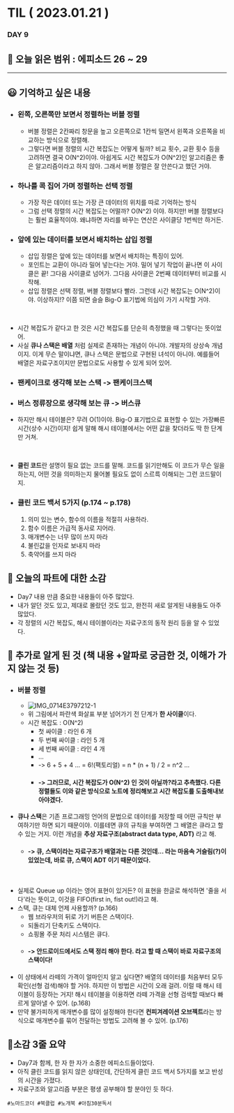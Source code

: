 # TIL ( 2023.01.21 )

### DAY 9

## 🔖 오늘 읽은 범위 : 에피소드 26 ~ 29

---


##  😃  기억하고 싶은 내용

- ### 왼쪽, 오른쪽만 보면서 정렬하는 버블 정렬
  - 버블 정렬은 2칸짜리 창문을 높고 오른쪽으로 1칸씩 밀면서 왼쪽과 오른쪽을 비교하는 방식으로 정렬해.
  - 그렇다면 버블 정렬의 시간 복잡도는 어떻게 될까? 비교 횟수, 교환 횟수 등을 고려하면 결국 O(N^2)이야. 아쉽게도 시간 복잡도가 O(N^2)인 알고리즘은 좋은 알고리즘이라고 하지 않아. 그래서 버블 정렬은 잘 안쓴다고 했던 거야.
- ### 하나를 콕 집어 가며 정렬하는 선택 정렬
  - 가장 작은 데이터 또는 가장 큰 데이터의 위치를 따로 기억하는 방식
  - 그럼 선택 정렬의 시간 복잡도는 어떨까? O(N^2) 이야. 하지만! 버블 정렬보다는 훨씬 효율적이야. 왜냐하면 자리를 바꾸는 연산은 사이클당 1번씩만 하거든.
- ### 앞에 있는 데이터를 보면서 배치하는 삽입 정렬
  - 삽입 정렬은 앞에 있는 데이터를 보면서 배치하는 특징이 있어.
  - 포인트는 교환이 아니라 밀어 넣는다는 거야. 밀어 넣기 작업이 끝나면 이 사이클은 끝! 그다음 사이클로 넘어가. 그다음 사이클은 2번째 데이터부터 비교를 시작해.
  - 삽입 정렬은 선택 정렬, 버블 정렬보다 빨라. 그런데 시간 복잡도는 O(N^2)이야. 이상하지!? 이쯤 되면 슬슬 Big-O 표기법에 의심이 가기 시작할 거야. 

<br>

- 시간 복잡도가 같다고 한 것은 시간 복잡도를 단순히 측정했을 때 그렇다는 뜻이었어.
- 사실 **큐나 스택은 배열** 처럼 실제로 존재하는 개념이 아니야. 개발자의 상상속 개념이지. 이게 무슨 말이냐면, 큐나 스택은 문법으로 구현된 녀석이 아니야. 예를들어 배열은 자료구조이지만 문법으로도 사용할 수 있게 되어 있어.
- ### 팬케이크로 생각해 보는 스택 -> 팬케이크스택
- ### 버스 정류장으로 생각해 보는 큐 -> 버스큐
- 하지만 해시 테이블은? 무려 O(1)이야. Big-O 표기법으로 표현할 수 있는 가장빠른 시간(상수 시간)이지! 쉽게 말해 해시 테이블에서는 어떤 값을 찾더라도 딱 한 단계만 거쳐.

<br>

- **클린 코드**란 설명이 필요 없는 코드를 말해. 코드를 읽기만해도 이 코드가 무슨 일을 하는지, 어떤 것을 의미하는지 물어볼 필요도 없이 스르륵 이해되는 그런 코드말이지.

- ### 클린 코드 백서 5가지 (p.174 ~ p.178)
  1. 의미 있는 변수, 함수의 이름을 적절히 사용하라.
  2. 함수 이름은 가급적 동사로 지어라.
  3. 매개변수는 너무 많이 쓰지 마라
  4. 불린값을 인자로 보내지 마라
  5. 축약어를 쓰지 마라

## 🤔 오늘의 파트에 대한 소감

- Day7 내용 만큼 중요한 내용들이 아주 많았다.
- 내가 알던 것도 있고, 제대로 몰랐던 것도 있고, 완전히 새로 알게된 내용들도 아주 많았다.
- 각 정렬의 시간 복잡도, 해시 테이블이라는 자료구조의 동작 원리 등을 알 수 있었다.


## 🔎 추가로 알게 된 것 (책 내용 +알파로 궁금한 것, 이해가 가지 않는 것 등)

- ### 버블 정렬
  - ![IMG_0714E3797212-1](https://user-images.githubusercontent.com/62336151/213874350-035ce53c-1a06-4db8-ba6d-586ed7f0ae12.jpeg)
  - 위 그림에서 파란색 화살표 부분 넘어가기 전 단계가 **한 사이클**이다.
  - 시간 복잡도 : O(N^2)
    - 첫 싸이클 : 라인 6 개
    - 두 번째 싸이클 : 라인 5 개
    - 세 번째 싸이클 : 라인 4 개
    - ...
    - -> 6 + 5 + 4 ... = 6!(팩토리얼) = n * (n + 1) / 2 = n^2 ...
    -  #### ->  그러므로, 시간 복잡도가 **O(N^2)** 인 것이 아닐까?라고 추측했다. 다른 정렬들도 이와 같은 방식으로 노트에 정리해보고 시간 복잡도를 도출해내보아야겠다.

- **큐나 스택**은 기존 프로그래밍 언어의 문법으로 데이터를 저장할 때 어떤 규칙만 부여하기만 하면 되기 때문이야. 이를테면 큐의 규칙을 부여하면 그 배열은 큐라고 할 수 있는 거지. 이런 개념을 **추상 자료구조(abstract data type, ADT)** 라고 해.  
  - #### ->  큐, 스택이라는 자료구조가 배열과는 다른 것인데... 라는 마음속 거슬림(?)이 있었는데, 바로 큐, 스택이 ADT 이기 때문이었다.

<br>

- 실제로 Queue up 이라는 영어 표현이 있거든? 이 표현을 한글로 해석하면 '줄을 서다'라는 뜻이고, 이것을 FIFO(first in, fist out!)라고 해.
- 스택, 큐는 대체 언제 사용할까? (p.166)
  - 웹 브라우저의 뒤로 가기 버튼은 스택이다.
  - 되돌리기 단축키도 스택이다.
  - 쇼핑몰 주문 처리 시스템은 큐다.
  - #### ->  안드로이드에서도 스택 정리 해야 한다. 라고 할 때 스택이 바로 자료구조의 스택이다!
- 이 상태에서 라떼의 가격이 얼마인지 알고 싶다면? 배열의 데이터를 처음부터 모두 확인(선형 검색)해야 할 거야. 하지만 이 방법은 시간이 오래 걸려. 이럴 때 해시 테이블이 등장하는 거지! 해시 테이블을 이용하면 라떼 가격을 선형 검색할 때보다 빠르게 알아낼 수 있어. (p.168)
- 만약 불가피하게 매개변수를 많이 설정해야 한다면 **컨피겨레이션 오브젝트**라는 방식으로 매개변수를 묶어 전달하는 방법도 고려해 볼 수 있어. (p.176)

## 🤟소감 3줄 요약

- Day7과 함께, 한 자 한 자가 소중한 에피소드들이었다.
- 아직 클린 코드를 읽지 않은 상태인데, 간단하게 클린 코드 백서 5가지를 보고 반성의 시간을 가졌다.
- 자료구조와 알고리즘 부분은 평생 공부해야 할 분야인 듯 하다.



```
#노마드코더 #북클럽 #노개북 #아침30분독서 
```
